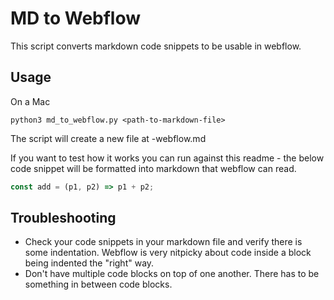 # MD to Webflow

This script converts markdown code snippets to be usable in webflow.

## Usage

On a Mac

`python3 md_to_webflow.py <path-to-markdown-file>`

The script will create a new file at <path-to-markdown-file>-webflow.md

If you want to test how it works you can run against this readme - the below code snippet will be formatted into markdown that webflow can read.

```js
const add = (p1, p2) => p1 + p2;
```

## Troubleshooting

- Check your code snippets in your markdown file and verify there is some indentation. Webflow is very nitpicky about code inside a block being indented the "right" way.
- Don't have multiple code blocks on top of one another. There has to be something in between code blocks.
